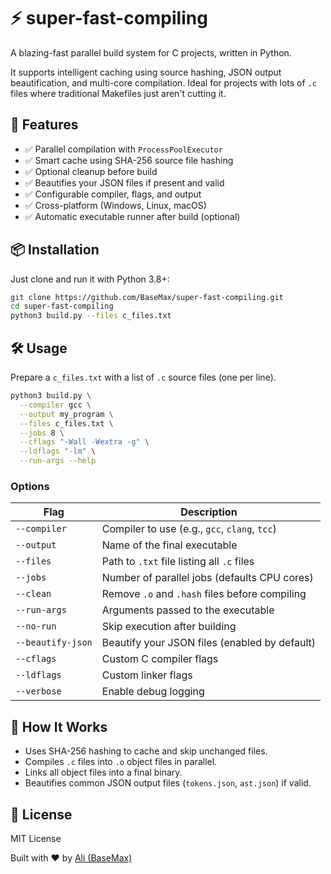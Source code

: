 # ⚡ super-fast-compiling

A blazing-fast parallel build system for C projects, written in Python.

It supports intelligent caching using source hashing, JSON output beautification, and multi-core compilation. Ideal for projects with lots of `.c` files where traditional Makefiles just aren't cutting it.

## 🚀 Features

- ✅ Parallel compilation with `ProcessPoolExecutor`
- ✅ Smart cache using SHA-256 source file hashing
- ✅ Optional cleanup before build
- ✅ Beautifies your JSON files if present and valid
- ✅ Configurable compiler, flags, and output
- ✅ Cross-platform (Windows, Linux, macOS)
- ✅ Automatic executable runner after build (optional)

## 📦 Installation

Just clone and run it with Python 3.8+:

```bash
git clone https://github.com/BaseMax/super-fast-compiling.git
cd super-fast-compiling
python3 build.py --files c_files.txt
```

## 🛠 Usage

Prepare a `c_files.txt` with a list of `.c` source files (one per line).

```bash
python3 build.py \
  --compiler gcc \
  --output my_program \
  --files c_files.txt \
  --jobs 8 \
  --cflags "-Wall -Wextra -g" \
  --ldflags "-lm" \
  --run-args --help
```

### Options

| Flag | Description |
|------|-------------|
| `--compiler` | Compiler to use (e.g., `gcc`, `clang`, `tcc`) |
| `--output` | Name of the final executable |
| `--files` | Path to `.txt` file listing all `.c` files |
| `--jobs` | Number of parallel jobs (defaults CPU cores) |
| `--clean` | Remove `.o` and `.hash` files before compiling |
| `--run-args` | Arguments passed to the executable |
| `--no-run` | Skip execution after building |
| `--beautify-json` | Beautify your JSON files (enabled by default) |
| `--cflags` | Custom C compiler flags |
| `--ldflags` | Custom linker flags |
| `--verbose` | Enable debug logging |

## 🧠 How It Works

- Uses SHA-256 hashing to cache and skip unchanged files.
- Compiles `.c` files into `.o` object files in parallel.
- Links all object files into a final binary.
- Beautifies common JSON output files (`tokens.json`, `ast.json`) if valid.

## 📄 License

MIT License

Built with ❤️ by [Ali (BaseMax)](https://github.com/BaseMax)
